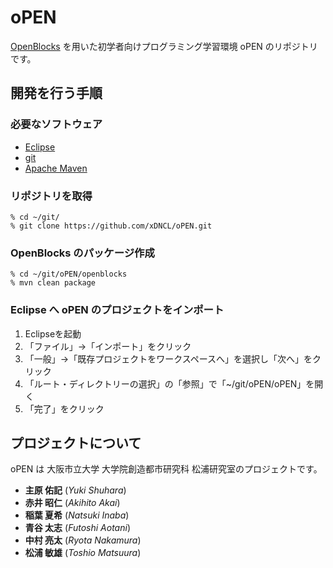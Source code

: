 # oPEN

[OpenBlocks][openblocks] を用いた初学者向けプログラミング学習環境 oPEN のリポジトリです。

## 開発を行う手順
### 必要なソフトウェア

* [Eclipse][eclipse]
* [git][git]
* [Apache Maven][maven]

### リポジトリを取得

```
% cd ~/git/
% git clone https://github.com/xDNCL/oPEN.git
```

### OpenBlocks のパッケージ作成

```
% cd ~/git/oPEN/openblocks
% mvn clean package
```

### Eclipse へ oPEN のプロジェクトをインポート

1. Eclipseを起動
2. 「ファイル」→「インポート」をクリック
3. 「一般」→「既存プロジェクトをワークスペースへ」を選択し「次へ」をクリック
4. 「ルート・ディレクトリーの選択」の「参照」で「~/git/oPEN/oPEN」を開く
5. 「完了」をクリック

## プロジェクトについて

oPEN は 大阪市立大学 大学院創造都市研究科 松浦研究室のプロジェクトです。

* **主原 佑記** (*Yuki Shuhara*)
* **赤井 昭仁** (*Akihito Akai*)
* **稲葉 夏希** (*Natsuki Inaba*)
* **青谷 太志** (*Futoshi Aotani*)
* **中村 亮太** (*Ryota Nakamura*)
* **松浦 敏雄** (*Toshio Matsuura*)


[openblocks]: http://education.mit.edu/openblocks "OpenBlocks"
[eclipse]: http://eclipse.org/ "Eclipse"
[git]: http://git-scm.com/ "git"
[maven]: http://maven.apache.org/ "Apache Maven"
